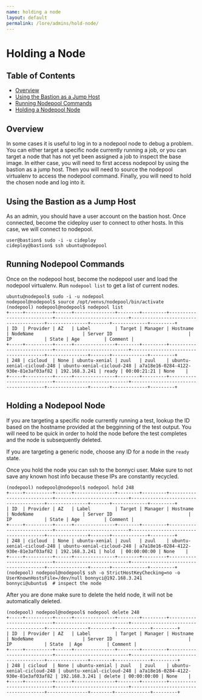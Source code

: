 ```yaml
---
name: holding a node
layout: default
permalink: /lore/admins/hold-node/
---
```


# Holding a Node

## Table of Contents

* [Overview](#overview)
* [Using the Bastion as a Jump Host](#using-the-bastion-as-a-jump-host)
* [Running Nodepool Commands](#running-nodepool-commands)
* [Holding a Nodepool Node](#holding-a-nodepool-node)

## Overview

In some cases it is useful to log in to a nodepool node to debug a problem. You can either target a specific node currently running a job, or you can target a node that has not yet been assigned a job to inspect the base image. In either case, you will need to first access nodepool by using the bastion as a jump host. Then you will need to source the nodepool virtualenv to access the nodepool command. Finally, you will need to hold the chosen node and log into it.

## Using the Bastion as a Jump Host

As an admin, you should have a user account on the bastion host. Once connected, become the cideploy user to connect to other hosts. In this case, we will connect to nodepool.

```text
user@bastion$ sudo -i -u cideploy
cideploy@bastion$ ssh ubuntu@nodepool
```

## Running Nodepool Commands

Once on the nodepool host, become the nodepool user and load the nodepool virtualenv. Run `nodepool list` to get a list of current nodes.

```text
ubuntu@nodepool$ sudo -i -u nodepool
nodepool@nodepool$ source /opt/venvs/nodepool/bin/activate
(nodepool) nodepool@nodepool$ nodepool list
+-----+----------+------+---------------+--------+---------+---------------------------+---------------------------+--------------------------------------+---------------+-------+-------------+---------+
| ID  | Provider | AZ   | Label         | Target | Manager | Hostname                  | NodeName                  | Server ID                            | IP            | State | Age         | Comment |
+-----+----------+------+---------------+--------+---------+---------------------------+---------------------------+--------------------------------------+---------------+-------+-------------+---------+
| 248 | cicloud  | None | ubuntu-xenial | zuul   | zuul    | ubuntu-xenial-cicloud-248 | ubuntu-xenial-cicloud-248 | a7a18e16-0284-4122-930e-81e3af03af82 | 192.168.3.241 | ready | 00:00:21:21 | None    |
+-----+----------+------+---------------+--------+---------+---------------------------+---------------------------+--------------------------------------+---------------+-------+-------------+---------+
```

## Holding a Nodepool Node

If you are targeting a specific node currently running a test, lookup the ID based on the hostname provided at the begginning of the test output. You will need to be quick in order to hold the node before the test completes and the node is subsequently deleted.

If you are targeting a generic node, choose any ID for a node in the `ready` state.

Once you hold the node you can ssh to the bonnyci user. Make sure to not save any known host info because these IPs are constantly recycled.

```text
(nodepool) nodepool@nodepool$ nodepool hold 248
+-----+----------+------+---------------+--------+---------+---------------------------+---------------------------+--------------------------------------+---------------+-------+-------------+---------+
| ID  | Provider | AZ   | Label         | Target | Manager | Hostname                  | NodeName                  | Server ID                            | IP            | State | Age         | Comment |
+-----+----------+------+---------------+--------+---------+---------------------------+---------------------------+--------------------------------------+---------------+-------+-------------+---------+
| 248 | cicloud  | None | ubuntu-xenial | zuul   | zuul    | ubuntu-xenial-cicloud-248 | ubuntu-xenial-cicloud-248 | a7a18e16-0284-4122-930e-81e3af03af82 | 192.168.3.241 | hold  | 00:00:00:00 | None    |
+-----+----------+------+---------------+--------+---------+---------------------------+---------------------------+--------------------------------------+---------------+-------+-------------+---------+
(nodepool) nodepool@nodepool$ ssh -o StrictHostKeyChecking=no -o UserKnownHostsFile=/dev/null bonnyci@192.168.3.241
bonnyci@ubuntu$  # inspect the node
```

After you are done make sure to delete the held node, it will not be automatically deleted.

```text
(nodepool) nodepool@nodepool$ nodepool delete 248
+-----+----------+------+---------------+--------+---------+---------------------------+---------------------------+--------------------------------------+---------------+--------+-------------+---------+
| ID  | Provider | AZ   | Label         | Target | Manager | Hostname                  | NodeName                  | Server ID                            | IP            | State  | Age         | Comment |
+-----+----------+------+---------------+--------+---------+---------------------------+---------------------------+--------------------------------------+---------------+--------+-------------+---------+
| 248 | cicloud  | None | ubuntu-xenial | zuul   | zuul    | ubuntu-xenial-cicloud-248 | ubuntu-xenial-cicloud-248 | a7a18e16-0284-4122-930e-81e3af03af82 | 192.168.3.241 | delete | 00:00:00:00 | None    |
+-----+----------+------+---------------+--------+---------+---------------------------+---------------------------+--------------------------------------+---------------+--------+-------------+---------+
```
